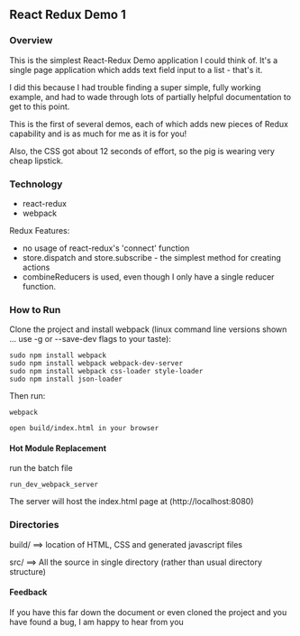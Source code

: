 ## React Redux Demo 1
### Overview
This is the simplest React-Redux Demo application I could think of. It's a single page application which adds text field input to a list - that's it.

I did this because I had trouble finding a super simple, fully working example, and had to wade through lots of partially helpful documentation to get to this point.

This is the first of several demos, each of which adds new pieces of Redux capability and is as much for me as it is for you!

Also, the CSS got about 12 seconds of effort, so the pig is wearing very cheap lipstick.

### Technology
* react-redux
* webpack


Redux Features:
* no usage of react-redux's 'connect' function
* store.dispatch and store.subscribe - the simplest method for creating actions
* combineReducers is used, even though I only have a single reducer function.


### How to Run

Clone the project and install webpack (linux command line versions shown ... use -g or --save-dev flags to your taste):

```
sudo npm install webpack
sudo npm install webpack webpack-dev-server
sudo npm install webpack css-loader style-loader
sudo npm install json-loader
```

Then run:
```
webpack
```

```
open build/index.html in your browser
```

#### Hot Module Replacement

run the batch file 
```
run_dev_webpack_server
```
The server will host the index.html page at (http://localhost:8080)

### Directories

   build/ ==> location of HTML, CSS and generated javascript files
   
   src/	  ==> All the source in single directory (rather than usual directory structure) 	


#### Feedback

If you have this far down the document or even cloned the project and you have found a bug, I am happy to hear from you 

